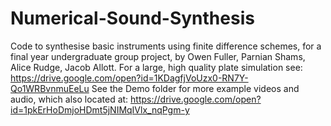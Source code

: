 # Numerical-Sound-Synthesis
Code to synthesise basic instruments using finite difference schemes, for a final year undergraduate group project, by Owen Fuller, Parnian Shams, Alice Rudge, Jacob Allott. 
For a large, high quality plate simulation see: https://drive.google.com/open?id=1KDagfjVoUzx0-RN7Y-Qo1WRBvnmuEeLu 
See the Demo folder for more example videos and audio, which also located at: https://drive.google.com/open?id=1pkErHoDmjoHDmt5jNIMqIVlx_nqPgm-y


